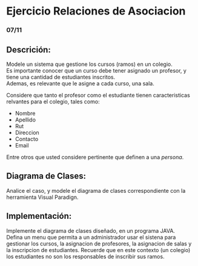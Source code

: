 # Ejercicio Relaciones de Asociacion

### 07/11

## Descrición:

Modele un sistema que gestione los cursos (ramos) en un colegio.  
Es importante conocer que un curso debe tener asignado un profesor, y tiene una cantidad de estudiantes inscritos.  
Ademas, es relevante que le asigne a cada curso, una sala.

Considere que tanto el profesor como el estudiante tienen caracteristicas relvantes para el colegio, tales como: <br>
- Nombre
- Apellido
- Rut
- Direccion
- Contacto
- Email 

Entre otros que usted considere pertinente que definen a una _persona_.

## Diagrama de Clases:

Analice el caso, y modele el diagrama de clases correspondiente con la herramienta Visual Paradign.

## Implementación:

Implemente el diagrama de clases diseñado, en un programa JAVA.  
Defina un menu que permita a un administrador usar el sistena para gestionar los cursos, la asignacion de profesores, la asignacion de salas y la inscripcion de estudiantes.
Recuerde que en este contexto (un colegio) los estudiantes no son los responsables de inscribir sus ramos.